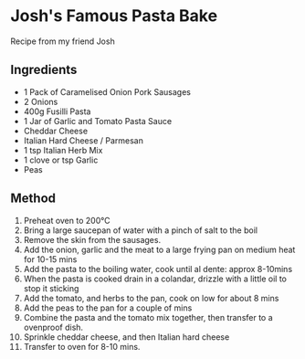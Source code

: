 # Josh's Famous Pasta Bake

Recipe from my friend Josh

## Ingredients

- 1 Pack of Caramelised Onion Pork Sausages
- 2 Onions
- 400g Fusilli Pasta
- 1 Jar of Garlic and Tomato Pasta Sauce
- Cheddar Cheese
- Italian Hard Cheese / Parmesan
- 1 tsp Italian Herb Mix
- 1 clove or tsp Garlic
- Peas

## Method

1. Preheat oven to 200°C
2. Bring a large saucepan of water with a pinch of salt to the boil
3. Remove the skin from the sausages.
4. Add the onion, garlic and the meat to a large frying pan on medium heat for 10-15 mins
5. Add the pasta to the boiling water, cook until al dente: approx 8-10mins
6. When the pasta is cooked drain in a colandar, drizzle with a little oil to stop it sticking
7. Add the tomato, and herbs to the pan, cook on low for about 8 mins
8. Add the peas to the pan for a couple of mins
9. Combine the pasta and the tomato mix together, then transfer to a ovenproof dish.
10. Sprinkle cheddar cheese, and then Italian hard cheese
11. Transfer to oven for 8-10 mins.
